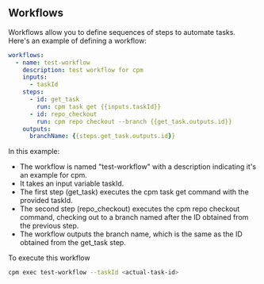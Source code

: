 ## Workflows
Workflows allow you to define sequences of steps to automate tasks. Here's an example of defining a workflow:

```yaml
workflows:
  - name: test-workflow
    description: test workflow for cpm
    inputs:
      - taskId
    steps:
      - id: get_task
        run: cpm task get {{inputs.taskId}}
      - id: repo_checkout
        run: cpm repo checkout --branch {{get_task.outputs.id}}
    outputs:
      branchName: {{steps.get_task.outputs.id}}
```

In this example:

- The workflow is named "test-workflow" with a description indicating it's an example for cpm.
- It takes an input variable taskId.
- The first step (get_task) executes the cpm task get command with the provided taskId.
- The second step (repo_checkout) executes the cpm repo checkout command, checking out to a branch named after the ID obtained from the previous step.
- The workflow outputs the branch name, which is the same as the ID obtained from the get_task step.

To execute this workflow
```bash
cpm exec test-workflow --taskId <actual-task-id>
```